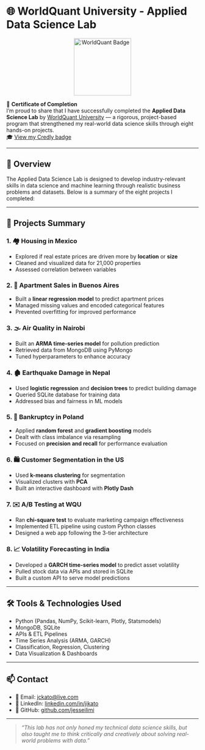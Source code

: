 # 🌐 WorldQuant University - Applied Data Science Lab

<p align="center">
  <a href="https://www.credly.com/badges/a894557e-9f8b-49dc-a103-d695eb9a97c8/public_url">
    <img src="https://images.credly.com/size/680x680/images/0f41a850-e891-4038-9807-19d4ca39c064/image.png" width="150" alt="WorldQuant Badge"/>
  </a>
</p>


📜 **Certificate of Completion**  
I’m proud to share that I have successfully completed the **Applied Data Science Lab** by [WorldQuant University](https://wqu.org/) — a rigorous, project-based program that strengthened my real-world data science skills through eight hands-on projects.  
🎓 [View my Credly badge](https://www.credly.com/badges/a894557e-9f8b-49dc-a103-d695eb9a97c8/public_url)

---

## 🚀 Overview

The Applied Data Science Lab is designed to develop industry-relevant skills in data science and machine learning through realistic business problems and datasets. Below is a summary of the eight projects I completed:

---

## 🧠 Projects Summary

### 1. 🏘️ Housing in Mexico
- Explored if real estate prices are driven more by **location** or **size**
- Cleaned and visualized data for 21,000 properties
- Assessed correlation between variables

### 2. 🏢 Apartment Sales in Buenos Aires
- Built a **linear regression model** to predict apartment prices
- Managed missing values and encoded categorical features
- Prevented overfitting for improved performance

### 3. 🌫️ Air Quality in Nairobi
- Built an **ARMA time-series model** for pollution prediction
- Retrieved data from MongoDB using PyMongo
- Tuned hyperparameters to enhance accuracy

### 4. 🏚️ Earthquake Damage in Nepal
- Used **logistic regression** and **decision trees** to predict building damage
- Queried SQLite database for training data
- Addressed bias and fairness in ML models

### 5. 💼 Bankruptcy in Poland
- Applied **random forest** and **gradient boosting** models
- Dealt with class imbalance via resampling
- Focused on **precision and recall** for performance evaluation

### 6. 🛍️ Customer Segmentation in the US
- Used **k-means clustering** for segmentation
- Visualized clusters with **PCA**
- Built an interactive dashboard with **Plotly Dash**

### 7. ✉️ A/B Testing at WQU
- Ran **chi-square test** to evaluate marketing campaign effectiveness
- Implemented ETL pipeline using custom Python classes
- Designed a web app following the 3-tier architecture

### 8. 📈 Volatility Forecasting in India
- Developed a **GARCH time-series model** to predict asset volatility
- Pulled stock data via APIs and stored in SQLite
- Built a custom API to serve model predictions

---

## 🛠️ Tools & Technologies Used

- Python (Pandas, NumPy, Scikit-learn, Plotly, Statsmodels)
- MongoDB, SQLite
- APIs & ETL Pipelines
- Time Series Analysis (ARMA, GARCH)
- Classification, Regression, Clustering
- Data Visualization & Dashboards

---

## 📫 Contact

- 📧 Email: [jckato@live.com](mailto:jckato@live.com)
- 💼 LinkedIn: [linkedin.com/in/jikato](https://www.linkedin.com/in/jikato)
- 🐍 GitHub: [github.com/jesseilimi](https://github.com/jesseilimi)

---

> *“This lab has not only honed my technical data science skills, but also taught me to think critically and creatively about solving real-world problems with data.”*
